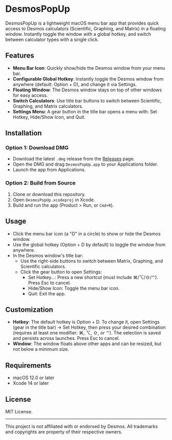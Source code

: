 # DesmosPopUp

DesmosPopUp is a lightweight macOS menu bar app that provides quick access to Desmos calculators (Scientific, Graphing, and Matrix) in a floating window. Instantly toggle the window with a global hotkey, and switch between calculator types with a single click.

## Features

- **Menu Bar Icon**: Quickly show/hide the Desmos window from your menu bar.
- **Configurable Global Hotkey**: Instantly toggle the Desmos window from anywhere (default: Option + D), and change it via Settings.
- **Floating Window**: The Desmos window stays on top of other windows for easy access.
- **Switch Calculators**: Use title bar buttons to switch between Scientific, Graphing, and Matrix calculators.
- **Settings Menu**: A gear button in the title bar opens a menu with: Set Hotkey, Hide/Show Icon, and Quit.

## Installation

### Option 1: Download DMG

- Download the latest `.dmg` release from the [Releases](https://github.com/oorischubert/DesmosPopUp/releases) page.
- Open the DMG and drag `DesmosPopUp.app` to your Applications folder.
- Launch the app from Applications.

### Option 2: Build from Source

1. Clone or download this repository.
2. Open `DesmosPopUp.xcodeproj` in Xcode.
3. Build and run the app (Product > Run, or `Cmd+R`).

## Usage

- Click the menu bar icon (a "D" in a circle) to show or hide the Desmos window.
- Use the global hotkey (Option + D by default) to toggle the window from anywhere.
- In the Desmos window's title bar:
  - Use the right-side buttons to switch between Matrix, Graphing, and Scientific calculators.
  - Click the gear button to open Settings:
    - Set Hotkey…: Press a new shortcut (must include ⌘/⌥/⇧/⌃). Press Esc to cancel.
    - Hide/Show Icon: Toggle the menu bar icon.
    - Quit: Exit the app.

## Customization

- **Hotkey**: The default hotkey is Option + D. To change it, open Settings (gear in the title bar) → Set Hotkey, then press your desired combination (requires at least one modifier: ⌘, ⌥, ⇧, or ⌃). The selection is saved and persists across launches. Press Esc to cancel.
- **Window**: The window floats above other apps and can be resized, but not below a minimum size.

## Requirements

- macOS 12.0 or later
- Xcode 14 or later

## License

MIT License.

---

This project is not affiliated with or endorsed by Desmos. All trademarks and copyrights are property of their respective owners.
